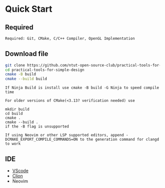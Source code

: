 # Quick Start

## Required

```txt
Required: Git, CMake, C/C++ Compiler, OpenGL Implementation
```

## Download file

```bash
git clone https://github.com/ntut-open-source-club/practical-tools-for-simple-design.git
cd practical-tools-for-simple-design
cmake -B build
cmake --build build
```

```
‍If Ninja Build is install use cmake -B build -G Ninja to speed compile time

‍For older versions of CMake(<3.13? verification needed) use

mkdir build
cd build
cmake .
cmake --build .
if the -B flag is unsupported

‍If using Neovim or other LSP supported editors, append -DCMAKE_EXPORT_COMPILE_COMMANDS=ON to the generation command for clangd to work

```

## IDE

- [VScode](./vscode.md)
- [Clion](./Clion.md)
- Neovim
